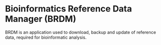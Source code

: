 # Bioinformatics Reference Data Manager (BRDM)

BRDM is an application used to download, backup and update of 
reference data, required for bioinformatic analysis.
